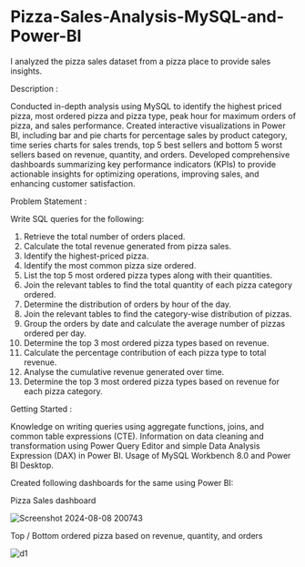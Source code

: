 # Pizza-Sales-Analysis-MySQL-and-Power-BI
I analyzed the pizza sales dataset from a pizza place to provide sales insights.

Description :

Conducted in-depth analysis using MySQL to identify the highest priced pizza, most ordered pizza and pizza type, peak hour for maximum orders of pizza, and sales performance. Created interactive visualizations in Power BI, including bar and pie charts for percentage sales by product category, time series charts for sales trends, top 5 best sellers and bottom 5 worst sellers based on revenue, quantity, and orders. Developed comprehensive dashboards summarizing key performance indicators (KPIs) to provide actionable insights for optimizing operations, improving sales, and enhancing customer satisfaction.

Problem Statement :

Write SQL queries for the following:
1. Retrieve the total number of orders placed.
2. Calculate the total revenue generated from pizza sales.
3. Identify the highest-priced pizza.
4. Identify the most common pizza size ordered.
5. List the top 5 most ordered pizza types along with their quantities.
6. Join the relevant tables to find the total quantity of each pizza category ordered.
7. Determine the distribution of orders by hour of the day.
8. Join the relevant tables to find the category-wise distribution of pizzas.
9. Group the orders by date and calculate the average number of pizzas ordered per day.
10. Determine the top 3 most ordered pizza types based on revenue.
11. Calculate the percentage contribution of each pizza type to total revenue.
12. Analyse the cumulative revenue generated over time.
13. Determine the top 3 most ordered pizza types based on revenue for each pizza category.

Getting Started :

Knowledge on writing queries using aggregate functions, joins, and common table expressions (CTE). Information on data cleaning and transformation using Power Query Editor and simple Data Analysis Expression (DAX) in Power BI. Usage of MySQL Workbench 8.0 and Power BI Desktop.

Created following dashboards for the same using Power BI:

Pizza Sales dashboard

![Screenshot 2024-08-08 200743](https://github.com/user-attachments/assets/288be863-08e5-4d9f-9939-e5a3173a13b1)

Top / Bottom ordered pizza based on revenue, quantity, and orders


![d1](https://github.com/user-attachments/assets/3a4abdff-97ce-4210-863c-c0d879bc17db)
